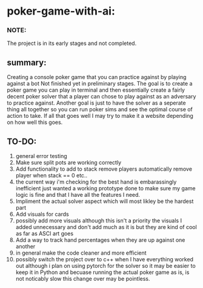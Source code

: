 # poker-game-with-ai:
### NOTE: 
The project is in its early stages and not completed. 
## summary:
Creating a console poker game that you can practice against by playing against a bot
Not finished yet in preliminary stages. 
The goal is to create a poker game you can play in terminal and then essentially create a fairly decent poker solver that a player can chose to play against as an adversary to practice against. Another goal is just to have the solver as a seperate thing all together so you can run poker sims and see the optimal course of action to take. If all that goes well I may try to make it a website depending on how well this goes.

## TO-DO:
1. general error testing
2. Make sure split pots are working correctly
3. Add functionality to add to stack remove players automatically remove player when stack == 0 etc..
4. the current way i'm checking for the best hand is embarassingly inefficient just wanted a working prototype done to make sure my game logic is fine and that I have all the features I need.
5. Impliment the actual solver aspect which will most likley be the hardest part
6. Add visuals for cards
7. possibly add more visuals although this isn't a priority the visuals I added unnecessary and don't add much as it is but they are kind of cool as far as ASCI art goes
8. Add a way to track hand percentages when they are up against one another
9. in general make the code cleaner and more efficient
10. possibly switch the project over to c++ when I have everything worked out although i plan on using pytorch for the solver so it may be easier to keep it in Python and becuase running the actual poker game as is, is not noticably slow this change over may be pointless.
